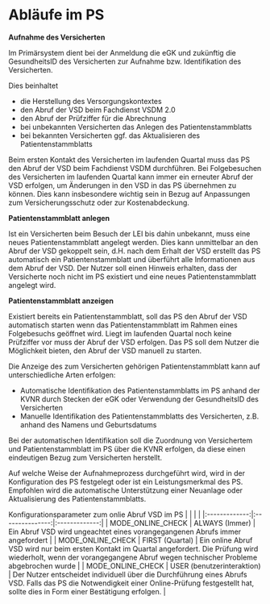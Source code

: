 # Abläufe im PS

**Aufnahme des Versicherten**

Im Primärsystem dient bei der Anmeldung die eGK und zukünftig die GesundheitsID des Versicherten zur Aufnahme bzw. Identifikation des Versicherten. 

Dies beinhaltet
  - die Herstellung des Versorgungskontextes
  - den Abruf der VSD beim Fachdienst VSDM 2.0
  - den Abruf der Prüfziffer für die Abrechnung
  - bei unbekannten Versicherten das Anlegen des Patientenstammblatts
  - bei bekannten Versicherten ggf. das Aktualisieren des Patientenstammblatts
    
Beim ersten Kontakt des Versicherten im laufenden Quartal muss das PS den Abruf der VSD beim Fachdienst VSDM durchführen. Bei Folgebesuchen des Versicherten im laufenden Quartal kann immer ein erneuter Abruf der VSD erfolgen, um Änderungen in den VSD in das PS übernehmen zu können. Dies kann insbesondere wichtig sein in Bezug auf Anpassungen zum Versicherungsschutz oder zur Kostenabdeckung. 

**Patientenstammblatt anlegen**

Ist ein Versicherten beim Besuch der LEI bis dahin unbekannt, muss eine neues Patientenstammblatt angelegt werden. Dies kann unmittelbar an den Abruf der VSD gekoppelt sein, d.H. nach dem Erhalt der VSD erstellt das PS automatisch ein Patientenstammblatt und überführt alle Informationen aus dem Abruf der VSD. 
Der Nutzer soll einen Hinweis erhalten, dass der Versicherte noch nicht im PS existiert und eine neues Patientenstammblatt angelegt wird.

**Patientenstammblatt anzeigen**

Existiert bereits ein Patientenstammblatt, soll das PS den Abruf der VSD automatisch starten wenn das Patientenstammblatt im Rahmen eines Folgebesuchs geöffnet wird. Liegt im laufenden Quartal noch keine Prüfziffer vor muss der Abruf der VSD erfolgen.
Das PS soll dem Nutzer die Möglichkeit bieten, den Abruf der VSD manuell zu starten.

Die Anzeige des zum Versicherten gehörigen Patientenstammblatt kann auf unterschiedliche Arten erfolgen:

- Automatische Identifikation des Patientenstammblatts im PS anhand der KVNR durch Stecken der eGK oder Verwendung der GesundheitsID des Versicherten
- Manuelle Identifikation des Patientenstammblatts des Versicherten, z.B. anhand des Namens und Geburtsdatums 

Bei der automatischen Identifikation soll die Zuordnung von Versichertem und Patientenstammblatt im PS über die KVNR erfolgen, da diese einen eindeutigen Bezug zum Versicherten herstellt.

Auf welche Weise der Aufnahmeprozess durchgeführt wird, wird in der Konfiguration des PS festgelegt oder ist ein Leistungsmerkmal des PS. Empfohlen wird die automatische Unterstützung einer Neuanlage oder Aktualisierung des Patientenstammblatts.

Konfigurationsparameter zum onlie Abruf VSD im PS
| <!-- -->      | <!-- -->        | <!-- -->      |
|:-------------:|:---------------:|:-------------:|
| MODE_ONLINE_CHECK | ALWAYS (Immer) | Ein Abruf VSD wird ungeachtet eines vorangegangenen Abrufs immer angefordert |
| MODE_ONLINE_CHECK | FIRST (Quartal) | Ein online Abruf VSD wird nur beim ersten Kontakt im Quartal angefordert. Die Prüfung wird wiederholt, wenn der vorangegangene Abruf wegen technischer Probleme abgebrochen wurde |
| MODE_ONLINE_CHECK | USER (benutzerinteraktion) | Der Nutzer entscheidet individuell über die Durchführung eines Abrufs VSD. Falls das PS die Notwendigkeit einer Online-Prüfung festgestellt hat, sollte dies in Form einer Bestätigung erfolgen. |
